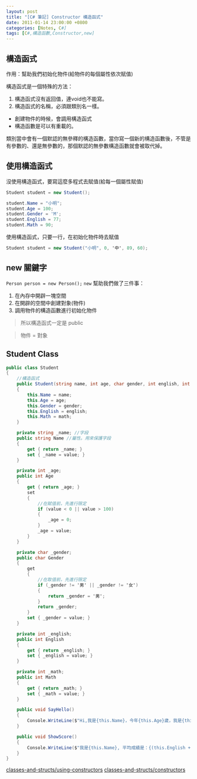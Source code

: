 ```yaml
---
layout: post
title: "[C# 筆記] Constructor 構造函式"
date: 2011-01-14 23:00:00 +0800
categories: [Notes, C#]
tags: [C#,構造函數,Constructor,new]
---
```


## 構造函式
作用：幫助我們初始化物件(給物件的每個屬性依次賦值)

構造函式是一個特殊的方法：
1. 構造函式沒有返回值，連void也不能寫。
2. 構造函式的名稱，必須跟類別名一樣。

- 創建物件的時候，會調用構造函式  
- 構造函數是可以有重載的。

類別當中會有一個默認的無參釋的構造函數，當你寫一個新的構造函數後，不管是有參數的、還是無參數的，那個默認的無參數構造函數就會被取代掉。

## 使用構造函式
沒使用構造函式，要寫這麼多程式去賦值(給每一個屬性賦值)
```c#
Student student = new Student();

student.Name = "小明";
student.Age = 100;
student.Gender = 'M';
student.English = 77;
student.Math = 90;
```
使用構造函式，只要一行，在初始化物件時去賦值
```c#
Student student = new Student("小明", 0, '中', 89, 60);
```

## new 關鍵字
`Person person = new Person();` 
`new` 幫助我們做了三件事：
1. 在內存中開辟一塊空間
2. 在開辟的空間中創建對象(物件)
3. 調用物件的構造函數進行初始化物件

> 所以構造函式一定是 public

> 物件 = 對象

## Student Class
```c#
public class Student
{
    //構造函式
    public Student(string name, int age, char gender, int english, int math)
    {
        this.Name = name;
        this.Age = age;
        this.Gender = gender;
        this.English = english;
        this.Math = math;
    }

    private string _name; //字段
    public string Name //屬性。用來保護字段
    {
        get { return _name; }
        set { _name = value; }
    }

    private int _age;
    public int Age
    {
        get { return _age; }
        set
        {
            //在賦值前，先進行限定
            if (value < 0 || value > 100)
            {
                _age = 0;
            }
            _age = value;
        }
    }

    private char _gender;
    public char Gender
    {
        get
        {
            //在取值前，先進行限定
            if (_gender != '男' || _gender != '女')
            {
                return _gender = '男';
            }
            return _gender;
        }
        set { _gender = value; }
    }

    private int _english;
    public int English
    {
        get { return _english; }
        set { _english = value; }
    }

    private int _math;
    public int Math
    {
        get { return _math; }
        set { _math = value; }
    }

    public void SayHello()
    {
        Console.WriteLine($"Hi,我是{this.Name}，今年{this.Age}歲，我是{this.Gender}生");
    }

    public void ShowScore()
    {
        Console.WriteLine($"我是{this.Name}, 平均成續是：{(this.English + this.Math) / 2}");
    }
}
```
[classes-and-structs/using-constructors](https://learn.microsoft.com/zh-tw/dotnet/csharp/programming-guide/classes-and-structs/using-constructors)
[classes-and-structs/constructors](https://learn.microsoft.com/zh-tw/dotnet/csharp/programming-guide/classes-and-structs/constructors)